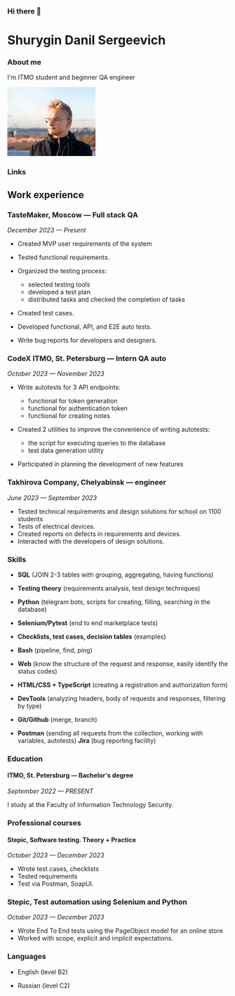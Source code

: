### Hi there 👋

# Shurygin Danil Sergeevich



### About me

I'm ITMO student and beginner QA engineer 

![Shurygin Danil Sergeevich](./assets/image.png)

### Links

## Work experience

### TasteMaker, Moscow — Full stack QA
*December 2023 — Present*

* Created MVP user requirements  of the system
*  Tested functional requirements.
*   Organized the testing process: 
    *   selected testing tools
    *   developed a test plan
    *    distributed tasks and checked the completion of tasks
  
* Created test cases.
*  Developed functional, API, and E2E auto tests.
*  Write bug reports for developers and designers.

### CodeX ITMO, St. Petersburg — Intern QA auto

*October 2023 — November 2023*

* Write autotests for  3 API endpoints:
   * functional for token generation
    * functional for authentication token
    * functional for creating notes

  
* Created 2 utilities to improve the convenience of writing autotests:
  * the script for executing queries to the database
  * test data generation utility
* Participated in planning the development of new features

### Takhirova Company, Chelyabinsk — engineer

*June 2023 — September 2023*

* Tested technical requirements  and design solutions for school on 1100 students
* Tests of electrical devices.
* Created reports on defects in requirements and devices. 
* Interacted with the developers of design solutions.

### Skills

 * **SQL** (JOIN 2-3 tables with grouping, aggregating, having functions)

* **Testing theory** (requirements analysis, test design techniques)
  
* **Python** (telegram bots, scripts for creating, filling, searching in the database)
  
* **Selenium/Pytest** (end to end marketplace tests)
* **Checklists, test cases, decision tables** (examples)
* **Bash** (pipeline, find, ping)
* **Web** (know the structure of the request and response, easily identify the status codes)
* **HTML/CSS + TypeScript** (creating a registration and authorization form)
* **DevTools** (analyzing headers, body of requests and responses, filtering by type)
*  **Git/Github** (merge, branch)
* **Postman** (sending all requests from the collection, working with variables, autotests)
 **Jira** (bug reporting facility)

### Education


#### ITMO, St. Petersburg — Bachelor's degree

*September 2022 — PRESENT*

I study at the Faculty of Information Technology Security.

### Professional courses

#### Stepic, Software testing. Theory + Practice

*October 2023 — December 2023*

* Wrote test cases, checklists
* Tested requirements
*  Test via Postman, SoapUI.
  
### Stepic, Test automation using Selenium and Python

*October 2023 — December 2023*
* Wrote End To End tests using the PageObject model for an online store
* Worked with scope, explicit and implicit expectations.

### Languages

* English (level B2)

* Russian (level C2)


<!--
**Danspb77/Danspb77** is a ✨ _special_ ✨ repository because its `README.md` (this file) appears on your GitHub profile.

Here are some ideas to get you started:

- 🔭 I’m currently working on ...
- 🌱 I’m currently learning ...
- 👯 I’m looking to collaborate on ...
- 🤔 I’m looking for help with ...
- 💬 Ask me about ...
- 📫 How to reach me: ...
- 😄 Pronouns: ...
- ⚡ Fun fact: ...
-->
